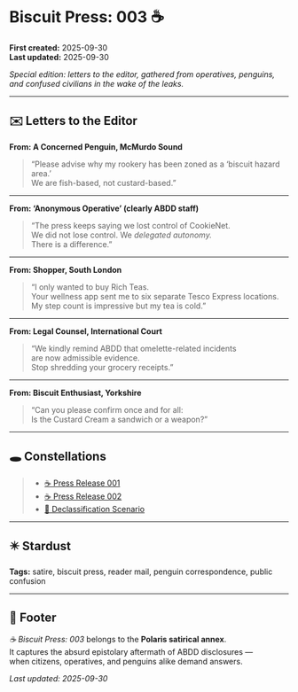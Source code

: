 # Biscuit Press: 003 ☕️  

**First created:** 2025-09-30  
**Last updated:** 2025-09-30  

*Special edition: letters to the editor, gathered from operatives, penguins, and confused civilians in the wake of the leaks.*  

---

## ✉️ Letters to the Editor  

**From: A Concerned Penguin, McMurdo Sound**  
> “Please advise why my rookery has been zoned as a ‘biscuit hazard area.’  
> We are fish-based, not custard-based.”  

---

**From: ‘Anonymous Operative’ (clearly ABDD staff)**  
> “The press keeps saying we lost control of CookieNet.  
> We did not lose control. We *delegated autonomy.*  
> There is a difference.”  

---

**From: Shopper, South London**  
> “I only wanted to buy Rich Teas.  
> Your wellness app sent me to six separate Tesco Express locations.  
> My step count is impressive but my tea is cold.”  

---

**From: Legal Counsel, International Court**  
> “We kindly remind ABDD that omelette-related incidents  
> are now admissible evidence.  
> Stop shredding your grocery receipts.”  

---

**From: Biscuit Enthusiast, Yorkshire**  
> “Can you please confirm once and for all:  
> Is the Custard Cream a sandwich or a weapon?”  

---

## 🕳 Constellations  

> - [☕️ Press Release 001](./☕️_press_release_001.md)  
> - [☕️ Press Release 002](./☕️_press_release_002.md)  
> - [🥸 Declassification Scenario](./🥸_declassification_scenario.md)  

---

## ✴️ Stardust  

**Tags:** satire, biscuit press, reader mail, penguin correspondence, public confusion  

---

## 🏮 Footer  

*☕️ Biscuit Press: 003* belongs to the **Polaris satirical annex**.  
It captures the absurd epistolary aftermath of ABDD disclosures —  
when citizens, operatives, and penguins alike demand answers.  

_Last updated: 2025-09-30_  
